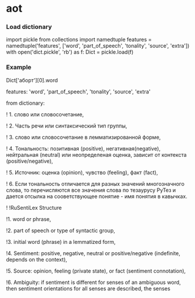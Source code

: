 # aot
### Load dictionary

import pickle
from collections import namedtuple
features = namedtuple('features', ['word', 'part_of_speech', 'tonality', 'source', 'extra'])
with open('dict.pickle', 'rb') as f:
    Dict = pickle.load(f)
    
### Example

Dict['аборт'][0].word

features:
'word', 'part_of_speech', 'tonality', 'source', 'extra'

from dictionary:

! 1. слово или словосочетание,

! 2. Часть речи или синтаксический тип группы,

! 3. слово или словосочетание в лемматизированной форме, 

! 4. Тональность: позитивная (positive), негативная(negative), нейтральная (neutral) или неопределеная оценка, зависит от контекста (positive/negative),

! 5. Источник: оценка (opinion), чувство (feeling), факт (fact),

! 6. Если тональность отличается для разных значений многозначного слова, то перечисляются все значения слова по тезаурусу РуТез и дается отсылка на сооветствующее понятие - имя понятия в кавычках.

!
!RuSentiLex Structure

!1. word or phrase,

!2. part of speech or type of syntactic group,

!3. initial word (phrase) in a lemmatized form,

!4. Sentiment: positive, negative, neutral or positive/negative (indefinite, depends on the context),

!5. Source: opinion, feeling (private state), or fact (sentiment connotation),

!6. Ambiguity: if sentiment is different for senses of an ambiguous word, then sentiment orientations for all senses are described, the senses
